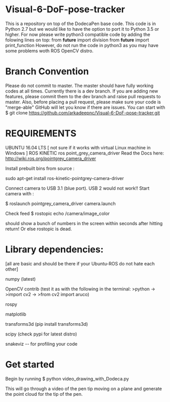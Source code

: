 # Visual-6-DoF-pose-tracker
This is a repository on top of the DodecaPen base code.
This code is in Python 2.7 but we would like to have the option to port it to Python 3.5 or higher. 
For now please write python3 compatible code by adding the folowing lines on top:
from __future__ import division
from __future__ import print_function
However, do not run the code in python3 as you may have some problems woth ROS OpenCV distro.

# Branch Convention
Please do not commit to master. The master should have fully working codes at all times.
Currently there is a dev branch. If you are adding new features, please commit them to the dev branch and raise pull requests to master. Also, before placing a pull request, please make sure your code is "merge-able" GitHub will let you know if there are issues.
You can start with $ git clone https://github.com/arkadeepnc/Visual-6-DoF-pose-tracker.git
# REQUIREMENTS
UBUNTU 16.04 LTS [ not sure if it works with virtual Linux machine in Windows ]
ROS KINETIC
ros point_grey_camera_driver 
Read the Docs here: http://wiki.ros.org/pointgrey_camera_driver

Install prebuilt bins from source :

sudo apt-get install ros-kinetic-pointgrey-camera-driver

Connect camera to USB 3.1 (blue port). USB 2 would not work!! Start camera with : 

$ roslaunch pointgrey_camera_driver camera.launch

Check feed 
$ rostopic echo /camera/image_color 

should show a bunch of numbers in the screen within seconds after hitting return! Or else rostopic is dead. 

# Library dependencies:  
[all are basic and should be there if your Ubuntu-ROS do not hate each other]

numpy (latest)

OpenCV contrib (test it as with the following in the terminal: >python -> >import  cv2 -> >from cv2 import aruco)

rospy

matplotlib

transforms3d (pip install transforms3d)

scipy (check pypi for latest distro)

snakeviz -- for profiling your code


# Get started
Begin by running 
$ python video_drawing_with_Dodeca.py 

This will go through a video of the pen tip moving on a plane and generate the point cloud for the tip of the pen.



